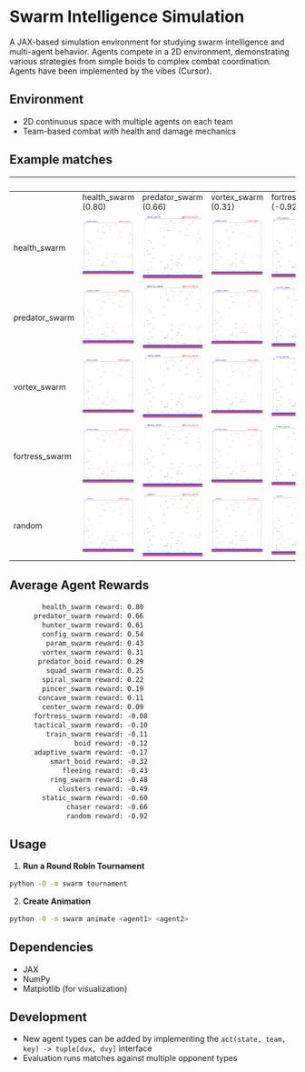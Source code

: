 # Swarm Intelligence Simulation

A JAX-based simulation environment for studying swarm intelligence and multi-agent behavior. Agents compete in a 2D environment, demonstrating various strategies from simple boids to complex combat coordination. Agents have been implemented by the vibes (Cursor).

## Environment
- 2D continuous space with multiple agents on each team
- Team-based combat with health and damage mechanics

## Example matches

|  | <img width="125px" height="0px"> | <img width="125px" height="0px"> | <img width="125px" height="0px"> | <img width="125px" height="0px"> | <img width="125px" height="0px"> |
| --- | --- | --- | --- | --- | --- |
|  | health_swarm (0.80) | predator_swarm (0.66) | vortex_swarm (0.31) | fortress_swarm (-0.92) | random (-0.92) |
health_swarm | ![](results/animations/health_swarm_vs_health_swarm.gif) | ![](results/animations/health_swarm_vs_predator_swarm.gif) | ![](results/animations/health_swarm_vs_vortex_swarm.gif) | ![](results/animations/health_swarm_vs_fortress_swarm.gif) | ![](results/animations/health_swarm_vs_random.gif)
predator_swarm | ![](results/animations/predator_swarm_vs_health_swarm.gif) | ![](results/animations/predator_swarm_vs_predator_swarm.gif) | ![](results/animations/predator_swarm_vs_vortex_swarm.gif) | ![](results/animations/predator_swarm_vs_fortress_swarm.gif) | ![](results/animations/predator_swarm_vs_random.gif)
vortex_swarm | ![](results/animations/vortex_swarm_vs_health_swarm.gif) | ![](results/animations/vortex_swarm_vs_predator_swarm.gif) | ![](results/animations/vortex_swarm_vs_vortex_swarm.gif) | ![](results/animations/vortex_swarm_vs_fortress_swarm.gif) | ![](results/animations/vortex_swarm_vs_random.gif)
fortress_swarm | ![](results/animations/fortress_swarm_vs_health_swarm.gif) | ![](results/animations/fortress_swarm_vs_predator_swarm.gif) | ![](results/animations/fortress_swarm_vs_vortex_swarm.gif) | ![](results/animations/fortress_swarm_vs_fortress_swarm.gif) | ![](results/animations/fortress_swarm_vs_random.gif)
random | ![](results/animations/random_vs_health_swarm.gif) | ![](results/animations/random_vs_predator_swarm.gif) | ![](results/animations/random_vs_vortex_swarm.gif) | ![](results/animations/random_vs_fortress_swarm.gif) | ![](results/animations/random_vs_random.gif)
## Average Agent Rewards
```
        health_swarm reward: 0.80
      predator_swarm reward: 0.66
        hunter_swarm reward: 0.61
        config_swarm reward: 0.54
         param_swarm reward: 0.43
        vortex_swarm reward: 0.31
       predator_boid reward: 0.29
         squad_swarm reward: 0.25
        spiral_swarm reward: 0.22
        pincer_swarm reward: 0.19
       concave_swarm reward: 0.11
        center_swarm reward: 0.09
      fortress_swarm reward: -0.08
      tactical_swarm reward: -0.10
         train_swarm reward: -0.11
                boid reward: -0.12
      adaptive_swarm reward: -0.17
          smart_boid reward: -0.32
             fleeing reward: -0.43
          ring_swarm reward: -0.48
            clusters reward: -0.49
        static_swarm reward: -0.60
              chaser reward: -0.66
              random reward: -0.92
```


## Usage

1. **Run a Round Robin Tournament**
```bash
python -O -m swarm tournament
```

2. **Create Animation**
```bash
python -O -m swarm animate <agent1> <agent2>
```

## Dependencies
- JAX
- NumPy
- Matplotlib (for visualization)

## Development
- New agent types can be added by implementing the `act(state, team, key) -> tuple[dvx, dvy]` interface
- Evaluation runs matches against multiple opponent types
